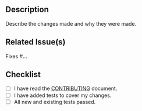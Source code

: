 ## Description

Describe the changes made and why they were made.

## Related Issue(s)
Fixes #...

## Checklist

- [ ] I have read the [CONTRIBUTING](../CONTRIBUTING.md) document.
- [ ] I have added tests to cover my changes.
- [ ] All new and existing tests passed.
